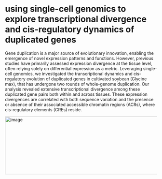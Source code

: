 # using single-cell genomics to explore transcriptional divergence and cis-regulatory dynamics of duplicated genes 
Gene duplication is a major source of evolutionary innovation, enabling the emergence of novel expression patterns and functions. However, previous studies have primarily assessed expression divergence at the tissue level, often relying solely on differential expression as a metric. Leveraging single-cell genomics, we investigated the transcriptional dynamics and cis-regulatory evolution of duplicated genes in cultivated soybean (Glycine max), that has undergone two rounds of whole-genome duplication. Our analysis revealed extensive transcriptional divergence among these duplicated gene pairs both within and across tissues. These expression divergences are correlated with both sequence variation and the presence or absence of their associated accessible chromatin regions (ACRs), where cis-regulatory elements (CREs) reside. 

<img width="802" height="191" alt="image" src="https://github.com/user-attachments/assets/e0abb82e-7481-45a8-98a4-f94f6a294de7" />



